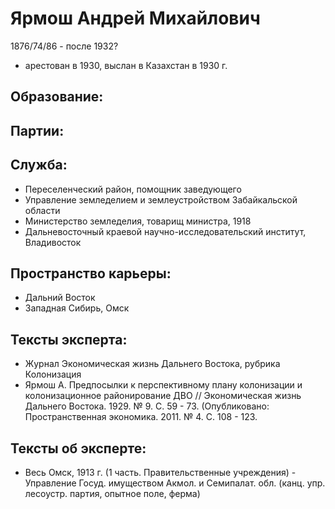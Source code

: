 # Ярмош Андрей Михайлович
1876/74/86 - после 1932?

* арестован в 1930, выслан в Казахстан в 1930 г. 

## Образование:
## Партии:

## Служба:
* Переселенческий район, помощник заведующего
* Управление земледелием и землеустройством Забайкальской области
* Министерство земледелия, товарищ министра, 1918
* Дальневосточный краевой научно-исследовательский институт, Владивосток
## Пространство карьеры:
* Дальний Восток
* Западная Сибирь, Омск
## Тексты эксперта:
* Журнал Экономическая жизнь Дальнего Востока, рубрика Колонизация
* Ярмош А. Предпосылки к перспективному плану колонизации и колонизационное районирование ДВО // Экономическая жизнь Дальнего Востока. 1929. № 9. С. 59 - 73. (Опубликовано: Пространственная экономика. 2011. № 4. С. 108 - 123. 
## Тексты об эксперте:
* Весь Омск, 1913 г. (1 часть. Правительственные учреждения) - Управление Госуд. имуществом Акмол. и Семипалат. обл. (канц. упр. лесоустр. партия, опытное поле, ферма)